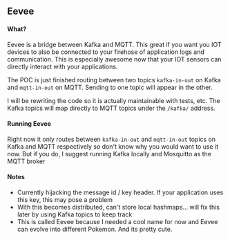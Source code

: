 ## Eevee

#### What?

Eevee is a bridge between Kafka and MQTT. This great if you want you IOT devices to also be connected to your firehose of application logs and communication. This is especially awesome now that your IOT sensors can directly interact with your applications. 

The POC is just finished routing between two topics `kafka-in-out` on Kafka and `mqtt-in-out` on MQTT. Sending to one topic will appear in the other. 

I will be rewriting the code so it is actually maintainable with tests, etc. The Kafka topics will map directly to MQTT topics under the `/kafka/` address.  

#### Running Eevee 

Right now it only routes between `kafka-in-out` and `mqtt-in-out` topics on Kafka and MQTT respectively so don't know why you would want to use it now. But if you do, I suggest running Kafka locally and Mosquitto as the MQTT broker

#### Notes 
* Currently hijacking the message id / key header. If your application uses this key, this may pose a problem
* With this becomes distributed, can't store local hashmaps... will fix this later by using Kafka topics to keep track
* This is called Eevee because I needed a cool name for now and Eevee can evolve into different Pokemon. And its pretty cute.